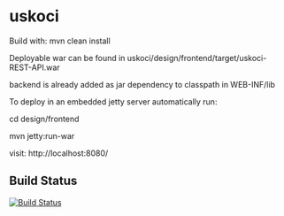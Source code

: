 uskoci
======
Build with:
mvn clean install

Deployable war can be found in uskoci/design/frontend/target/uskoci-REST-API.war

backend is already added as jar dependency to classpath in WEB-INF/lib

To deploy in an embedded jetty server automatically run:

cd design/frontend

mvn jetty:run-war

visit: http://localhost:8080/

## Build Status
[![Build Status](https://buildhive.cloudbees.com/job/Vunovati/job/uskoci/badge/icon)](https://buildhive.cloudbees.com/job/Vunovati/job/uskoci/)
